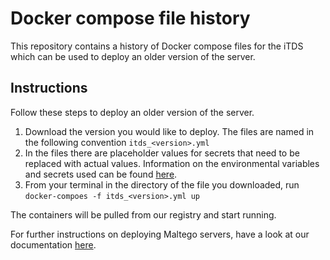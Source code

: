 # Docker compose file history
This repository contains a history of Docker compose files for the iTDS which can be used to deploy an older version of the server.

## Instructions
Follow these steps to deploy an older version of the server.

1. Download the version you would like to deploy. The files are named in the following convention `itds_<version>.yml`
2. In the files there are placeholder values for secrets that need to be replaced with actual values. Information on the environmental variables and secrets used can be found [here](https://docs.maltego.com/support/solutions/articles/15000017587-deploying-the-itds-with-docker#introduction-0-0).
3. From your terminal in the directory of the file you downloaded, run `docker-compoes -f itds_<version>.yml up`

The containers will be pulled from our registry and start running.

For further instructions on deploying Maltego servers, have a look at our documentation [here](https://docs.maltego.com/support/solutions/articles/15000017587-deploying-the-itds-with-docker).

